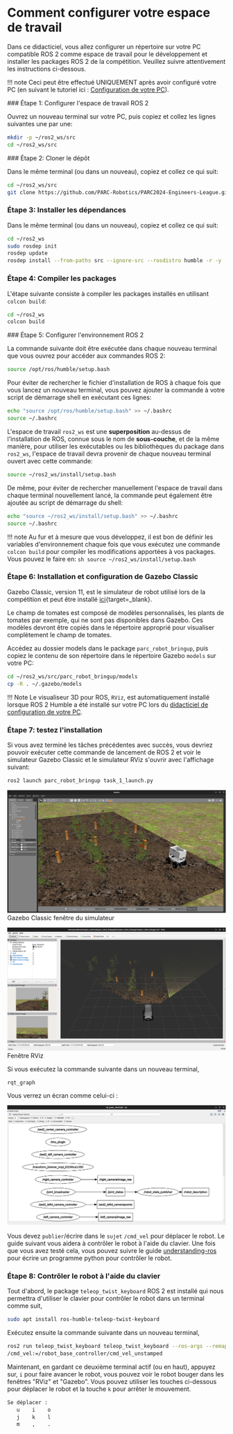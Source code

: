 # Comment configurer votre espace de travail

Dans ce didacticiel, vous allez configurer un répertoire sur votre PC compatible ROS 2 comme espace de travail pour le développement et installer les packages ROS 2 de la compétition. Veuillez suivre attentivement les instructions ci-dessous.

!!! note
     Ceci peut être effectué UNIQUEMENT après avoir configuré votre PC (en suivant le tutoriel ici : [Configuration de votre PC](../getting-started-tutorials/setting-up-your-pc.fr.md)).

<!-- uncommment once we have docker setup -->
<!-- !!! note -->
<!--      Si vous utilisez un conteneur Docker, vous pouvez ignorer ce didacticiel et suivre les instructions de [Configuration de votre PC à l'aide de Docker](../getting-started-tutorials/setting-up-with-docker.md) à la place. -->

### Étape 1: Configurer l'espace de travail ROS 2

<!-- Premièrement, nous créons un nouveau répertoire dans votre répertoire personnel appelé `catkin_ws` avec un sous-répertoire `src`. Ensuite, nous initialisons le répertoire en tant qu'espace de travail catkin. -->

Ouvrez un nouveau terminal sur votre PC, puis copiez et collez les lignes suivantes une par une:
```sh
mkdir -p ~/ros2_ws/src
cd ~/ros2_ws/src
```

### Étape 2: Cloner le dépôt

Dans le même terminal (ou dans un nouveau), copiez et collez ce qui suit:
```sh
cd ~/ros2_ws/src
git clone https://github.com/PARC-Robotics/PARC2024-Engineers-League.git .
```

### Étape 3: Installer les dépendances

Dans le même terminal (ou dans un nouveau), copiez et collez ce qui suit:
```sh
cd ~/ros2_ws
sudo rosdep init
rosdep update
rosdep install --from-paths src --ignore-src --rosdistro humble -r -y
```

### Étape 4: Compiler les packages

L'étape suivante consiste à compiler les packages installés en utilisant `colcon build`:
```sh
cd ~/ros2_ws
colcon build
```

### Étape 5: Configurer l'environnement ROS 2

La commande suivante doit être exécutée dans chaque nouveau terminal que vous ouvrez pour accéder aux commandes ROS 2:

```sh
source /opt/ros/humble/setup.bash
```

Pour éviter de rechercher le fichier d'installation de ROS à chaque fois que vous lancez un nouveau terminal, vous pouvez ajouter la commande à votre script de démarrage shell en exécutant ces lignes:

```sh
echo "source /opt/ros/humble/setup.bash" >> ~/.bashrc
source ~/.bashrc
```

L'espace de travail `ros2_ws` est une **superposition** au-dessus de l'installation de ROS, connue sous le nom de **sous-couche**, et de la même manière, pour utiliser les exécutables ou les bibliothèques du package dans `ros2_ws`, l'espace de travail devra provenir de chaque nouveau terminal ouvert avec cette commande:

```sh
source ~/ros2_ws/install/setup.bash
```

De même, pour éviter de rechercher manuellement l'espace de travail dans chaque terminal nouvellement lancé, la commande peut également être ajoutée au script de démarrage du shell:

```sh
echo "source ~/ros2_ws/install/setup.bash" >> ~/.bashrc
source ~/.bashrc
```

!!! note
    Au fur et à mesure que vous développez, il est bon de définir les variables d'environnement chaque fois que vous exécutez une commande `colcon build` pour compiler les modifications apportées à vos packages. Vous pouvez le faire en:
    ```sh
    source ~/ros2_ws/install/setup.bash
    ```

### Étape 6: Installation et configuration de Gazebo Classic

Gazebo Classic, version 11, est le simulateur de robot utilisé lors de la compétition et peut être installé [ici](https://classic.gazebosim.org/tutorials?tut=install_ubuntu&cat=install){target=_blank}.

Le champ de tomates est composé de modèles personnalisés, les plants de tomates par exemple, qui ne sont pas disponibles dans Gazebo. Ces modèles devront être copiés dans le répertoire approprié pour visualiser complètement le champ de tomates.

Accédez au dossier models dans le package `parc_robot_bringup`, puis copiez le contenu de son répertoire dans le répertoire Gazebo `models` sur votre PC:

```sh
cd ~/ros2_ws/src/parc_robot_bringup/models
cp -R . ~/.gazebo/models
```

!!! Note 
    Le visualiseur 3D pour ROS, `RViz`, est automatiquement installé lorsque ROS 2 Humble a été installé sur votre PC lors du [didacticiel de configuration de votre PC](../getting-started-tutorials/setting-up-your-pc.fr.md).

### Étape 7: testez l'installation

Si vous avez terminé les tâches précédentes avec succès, vous devriez pouvoir exécuter cette commande de lancement de ROS 2 et voir le simulateur Gazebo Classic et le simulateur RViz s'ouvrir avec l'affichage suivant:

```sh
ros2 launch parc_robot_bringup task_1_launch.py
```
![Fenêtre Gazebo Simulator](assets/gazebo.png)
Gazebo Classic fenêtre du simulateur


![Fenêtre RViz](assets/rviz.png)
Fenêtre RViz


Si vous exécutez la commande suivante dans un nouveau terminal,
```
rqt_graph
```
Vous verrez un écran comme celui-ci :

![Graphique RQT](assets/rosgraph.png)

Vous devez `publier`/écrire dans le `sujet` `/cmd_vel` pour déplacer le robot.
Le guide suivant vous aidera à contrôler le robot à l'aide du clavier. Une fois que vous avez testé cela, vous pouvez suivre le guide [understanding-ros](../getting-started-with-ros) pour écrire un programme python pour contrôler le robot.

### Étape 8: Contrôler le robot à l'aide du clavier

Tout d'abord, le package `teleop_twist_keyboard` ROS 2 est installé qui nous permettra d'utiliser le clavier pour contrôler le robot dans un terminal comme suit,

```sh
sudo apt install ros-humble-teleop-twist-keyboard
```
Exécutez ensuite la commande suivante dans un nouveau terminal,

```sh
ros2 run teleop_twist_keyboard teleop_twist_keyboard --ros-args --remap \
/cmd_vel:=/robot_base_controller/cmd_vel_unstamped
```

Maintenant, en gardant ce deuxième terminal actif (ou en haut), appuyez sur, `i` pour faire avancer le robot, vous pouvez voir le robot bouger dans les fenêtres "RViz" et "Gazebo". 
Vous pouvez utiliser les touches ci-dessous pour déplacer le robot et la touche `k` pour arrêter le mouvement.

```sh
Se déplacer :
   u    i    o
   j    k    l
   m    ,    .
```
